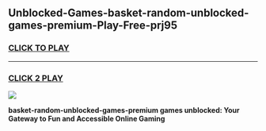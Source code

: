 
## Unblocked-Games-basket-random-unblocked-games-premium-Play-Free-prj95
<h3>
<a href="https://premium76.site?title=basket-random-unblocked-games-premium&ref=10A">CLICK TO PLAY</a></h3>
<hr>

<h3>
<a href="https://premium76.site?title=basket-random-unblocked-games-premium&ref=10A">CLICK 2 PLAY</a>
  
</h3>

<a href="https://premium76.site?title=basket-random-unblocked-games-premium&ref=10A"><img src="https://clearcache.store/games.png"></a>


**basket-random-unblocked-games-premium games unblocked: Your Gateway to Fun and Accessible Online Gaming**
